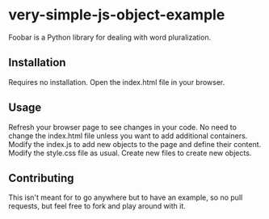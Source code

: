 # very-simple-js-object-example

Foobar is a Python library for dealing with word pluralization.

## Installation

Requires no installation. Open the index.html file in your browser.

## Usage

Refresh your browser page to see changes in your code. 
No need to change the index.html file unless you want to add additional containers.
Modify the index.js to add new objects to the page and define their content.
Modify the style.css file as usual.
Create new files to create new objects.

## Contributing
This isn't meant for to go anywhere but to have an example, so no pull requests, but feel free to fork and play around with it.